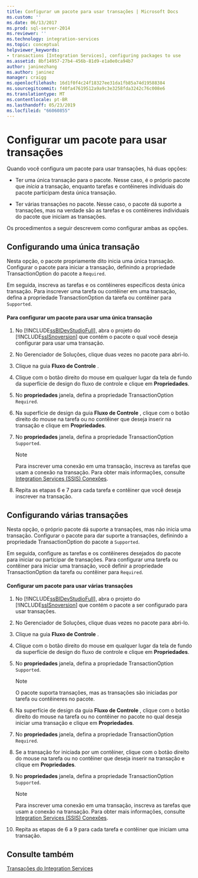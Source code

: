 ```yaml
---
title: Configurar um pacote para usar transações | Microsoft Docs
ms.custom: ''
ms.date: 06/13/2017
ms.prod: sql-server-2014
ms.reviewer: ''
ms.technology: integration-services
ms.topic: conceptual
helpviewer_keywords:
- transactions [Integration Services], configuring packages to use
ms.assetid: 8bf14957-27b4-456b-81d9-e1a0e0ca94b7
author: janinezhang
ms.author: janinez
manager: craigg
ms.openlocfilehash: 16d1f0f4c24f18327ee31da1fb85a74d19588384
ms.sourcegitcommit: f40fa47619512a9a9c3e3258fda3242c76c008e6
ms.translationtype: MT
ms.contentlocale: pt-BR
ms.lasthandoff: 05/23/2019
ms.locfileid: "66060855"
---
```

# <a name="configure-a-package-to-use-transactions"></a>Configurar um pacote para usar transações
  Quando você configura um pacote para usar transações, há duas opções:  
  
-   Ter uma única transação para o pacote. Nesse caso, é o próprio pacote que *inicia* a transação, enquanto tarefas e contêineres individuais do pacote participam desta única transação.  
  
-   Ter várias transações no pacote. Nesse caso, o pacote dá suporte a transações, mas na verdade são as tarefas e os contêineres individuais do pacote que iniciam as transações.  
  
 Os procedimentos a seguir descrevem como configurar ambas as opções.  
  
## <a name="configuring-a-single-transaction"></a>Configurando uma única transação  
 Nesta opção, o pacote propriamente dito inicia uma única transação. Configurar o pacote para iniciar a transação, definindo a propriedade TransactionOption do pacote a `Required`.  
  
 Em seguida, inscreva as tarefas e os contêineres específicos desta única transação. Para inscrever uma tarefa ou contêiner em uma transação, defina a propriedade TransactionOption da tarefa ou contêiner para `Supported`.  
  
#### <a name="to-configure-a-package-to-use-a-single-transaction"></a>Para configurar um pacote para usar uma única transação  
  
1.  No [!INCLUDE[ssBIDevStudioFull](../includes/ssbidevstudiofull-md.md)], abra o projeto do [!INCLUDE[ssISnoversion](../includes/ssisnoversion-md.md)] que contém o pacote o qual você deseja configurar para usar uma transação.  
  
2.  No Gerenciador de Soluções, clique duas vezes no pacote para abri-lo.  
  
3.  Clique na guia **Fluxo de Controle** .  
  
4.  Clique com o botão direito do mouse em qualquer lugar da tela de fundo da superfície de design do fluxo de controle e clique em **Propriedades**.  
  
5.  No **propriedades** janela, defina a propriedade TransactionOption `Required`.  
  
6.  Na superfície de design da guia **Fluxo de Controle** , clique com o botão direito do mouse na tarefa ou no contêiner que deseja inserir na transação e clique em **Propriedades**.  
  
7.  No **propriedades** janela, defina a propriedade TransactionOption `Supported`.  
  
    > [!NOTE]  
    >  Para inscrever uma conexão em uma transação, inscreva as tarefas que usam a conexão na transação. Para obter mais informações, consulte [Integration Services &#40;SSIS&#41; Conexões](connection-manager/integration-services-ssis-connections.md).  
  
8.  Repita as etapas 6 e 7 para cada tarefa e contêiner que você deseja inscrever na transação.  
  
## <a name="configuring-multiple-transactions"></a>Configurando várias transações  
 Nesta opção, o próprio pacote dá suporte a transações, mas não inicia uma transação. Configurar o pacote para dar suporte a transações, definindo a propriedade TransactionOption do pacote a `Supported`.  
  
 Em seguida, configure as tarefas e os contêineres desejados do pacote para iniciar ou participar de transações. Para configurar uma tarefa ou contêiner para iniciar uma transação, você definir a propriedade TransactionOption da tarefa ou contêiner para `Required`.  
  
#### <a name="to-configure-a-package-to-use-multiple-transactions"></a>Configurar um pacote para usar várias transações  
  
1.  No [!INCLUDE[ssBIDevStudioFull](../includes/ssbidevstudiofull-md.md)], abra o projeto do [!INCLUDE[ssISnoversion](../includes/ssisnoversion-md.md)] que contém o pacote a ser configurado para usar transações.  
  
2.  No Gerenciador de Soluções, clique duas vezes no pacote para abri-lo.  
  
3.  Clique na guia **Fluxo de Controle** .  
  
4.  Clique com o botão direito do mouse em qualquer lugar da tela de fundo da superfície de design do fluxo de controle e clique em **Propriedades**.  
  
5.  No **propriedades** janela, defina a propriedade TransactionOption `Supported`.  
  
    > [!NOTE]  
    >  O pacote suporta transações, mas as transações são iniciadas por tarefa ou contêineres no pacote.  
  
6.  Na superfície de design da guia **Fluxo de Controle** , clique com o botão direito do mouse na tarefa ou no contêiner no pacote no qual deseja iniciar uma transação e clique em **Propriedades**.  
  
7.  No **propriedades** janela, defina a propriedade TransactionOption `Required`.  
  
8.  Se a transação for iniciada por um contêiner, clique com o botão direito do mouse na tarefa ou no contêiner que deseja inserir na transação e clique em **Propriedades**.  
  
9. No **propriedades** janela, defina a propriedade TransactionOption `Supported`.  
  
    > [!NOTE]  
    >  Para inscrever uma conexão em uma transação, inscreva as tarefas que usam a conexão na transação. Para obter mais informações, consulte [Integration Services &#40;SSIS&#41; Conexões](connection-manager/integration-services-ssis-connections.md).  
  
10. Repita as etapas de 6 a 9 para cada tarefa e contêiner que iniciam uma transação.  
  
## <a name="see-also"></a>Consulte também  
 [Transações do Integration Services](integration-services-transactions.md)  
  
  
